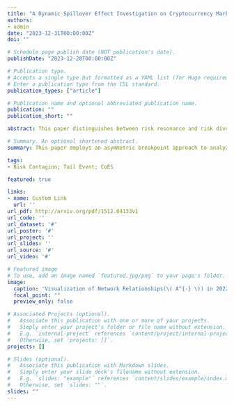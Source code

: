 ```yaml
---
title: "A Dynamic Spillover Effect Investigation on Cryptocurrency Market Before and After Pandemic"
authors:
- admin
date: "2023-12-31T00:00:00Z"
doi: ""

# Schedule page publish date (NOT publication's date).
publishDate: "2023-12-28T00:00:00Z"

# Publication type.
# Accepts a single type but formatted as a YAML list (for Hugo requirements).
# Enter a publication type from the CSL standard.
publication_types: ["article"]

# Publication name and optional abbreviated publication name.
publication: ""
publication_short: ""

abstract: This paper distinguishes between risk resonance and risk diversification relationships in the cryptocurrency market based on the newly developed asymmetric breakpoint approach, and analyzes the risk propagation mechanism among cryptocurrencies under extreme events. In addition, through the lens of node association and network structure, this paper explores the dynamic evolutionary relationship of cryptocurrency risk association before and after the epidemic. In addition, the driving mechanism of the cryptocurrency risk movement is analyzed in a depth with the epidemic indicators. The findings show that the effect of propagation of risk among cryptocurrencies becomes more significant under the influence of the new crown outbreak. At the same time, the increase in the number of confirmed cases exacerbated the risk spillover effect among cryptocurrencies, while the risk resonance effect that exists between the crude oil market and the cryptocurrency market amplified the extent of the outbreak's impact on cryptocurrencies. However, other financial markets are relatively independent of the cryptocurrency market. This study proposes a strategy to deal with the spread of cryptocurrency risks from the perspective of a public health crisis, providing a useful reference basis for improving the regulatory mechanism of cryptocurrencies.

# Summary. An optional shortened abstract.
summary: This paper employs an asymmetric breakpoint approach to analyze the dynamic risk propagation and resonance mechanisms in the cryptocurrency market during the COVID-19 pandemic, highlighting the amplified spillover effects driven by epidemic indicators and their implications for regulatory strategies.

tags:
- Risk Contagion; Tail Event; CoES

featured: true

links:
- name: Custom Link
  url: ''
url_pdf: http://arxiv.org/pdf/1512.04133v1
url_code: ''
url_dataset: '#'
url_poster: '#'
url_project: ''
url_slides: ''
url_source: '#'
url_video: '#'

# Featured image
# To use, add an image named `featured.jpg/png` to your page's folder. 
image:
  caption: 'Visualization of Network Relationships(\( A^{-} \)) in 2022'
  focal_point: ""
  preview_only: false

# Associated Projects (optional).
#   Associate this publication with one or more of your projects.
#   Simply enter your project's folder or file name without extension.
#   E.g. `internal-project` references `content/project/internal-project/index.md`.
#   Otherwise, set `projects: []`.
projects: []

# Slides (optional).
#   Associate this publication with Markdown slides.
#   Simply enter your slide deck's filename without extension.
#   E.g. `slides: "example"` references `content/slides/example/index.md`.
#   Otherwise, set `slides: ""`.
slides: ""
---
```

